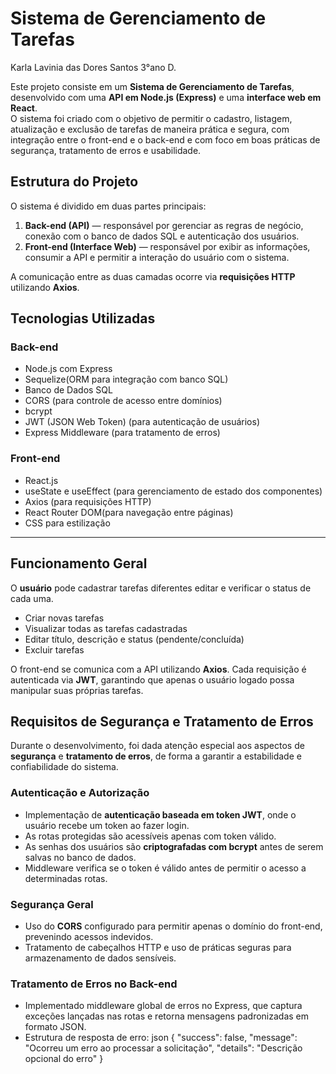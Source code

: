 # Sistema de Gerenciamento de Tarefas
Karla Lavinia das Dores Santos 3°ano D.

Este projeto consiste em um **Sistema de Gerenciamento de Tarefas**, desenvolvido com uma **API em Node.js (Express)** e uma **interface web em React**.  
O sistema foi criado com o objetivo de permitir o cadastro, listagem, atualização e exclusão de tarefas de maneira prática e segura, com integração entre o front-end e o back-end e com foco em boas práticas de segurança, tratamento de erros e usabilidade.


## Estrutura do Projeto

O sistema é dividido em duas partes principais:

1. **Back-end (API)** — responsável por gerenciar as regras de negócio, conexão com o banco de dados SQL e autenticação dos usuários.  
2. **Front-end (Interface Web)** — responsável por exibir as informações, consumir a API e permitir a interação do usuário com o sistema.

A comunicação entre as duas camadas ocorre via **requisições HTTP** utilizando **Axios**.


## Tecnologias Utilizadas

### Back-end
- Node.js com Express
- Sequelize(ORM para integração com banco SQL)
- Banco de Dados SQL
- CORS (para controle de acesso entre domínios)
- bcrypt 
- JWT (JSON Web Token) (para autenticação de usuários)
- Express Middleware (para tratamento de erros)

### Front-end
- React.js
- useState e useEffect (para gerenciamento de estado dos componentes)
- Axios (para requisições HTTP)
- React Router DOM(para navegação entre páginas)
- CSS para estilização

---

## Funcionamento Geral

O **usuário** pode cadastrar tarefas diferentes editar e verificar o status de cada uma.

- Criar novas tarefas  
- Visualizar todas as tarefas cadastradas  
- Editar título, descrição e status (pendente/concluída)  
- Excluir tarefas  


O front-end se comunica com a API utilizando **Axios**. Cada requisição é autenticada via **JWT**, garantindo que apenas o usuário logado possa manipular suas próprias tarefas.



## Requisitos de Segurança e Tratamento de Erros

Durante o desenvolvimento, foi dada atenção especial aos aspectos de **segurança** e **tratamento de erros**, de forma a garantir a estabilidade e confiabilidade do sistema.

### Autenticação e Autorização
- Implementação de **autenticação baseada em token JWT**, onde o usuário recebe um token ao fazer login.
- As rotas protegidas são acessíveis apenas com token válido.
- As senhas dos usuários são **criptografadas com bcrypt** antes de serem salvas no banco de dados.
- Middleware verifica se o token é válido antes de permitir o acesso a determinadas rotas.

### Segurança Geral
- Uso do **CORS** configurado para permitir apenas o domínio do front-end, prevenindo acessos indevidos.
- Tratamento de cabeçalhos HTTP e uso de práticas seguras para armazenamento de dados sensíveis.

### Tratamento de Erros no Back-end
- Implementado middleware global de erros no Express, que captura exceções lançadas nas rotas e retorna mensagens padronizadas em formato JSON.
- Estrutura de resposta de erro:
  json
  {
    "success": false,
    "message": "Ocorreu um erro ao processar a solicitação",
    "details": "Descrição opcional do erro"
  }
